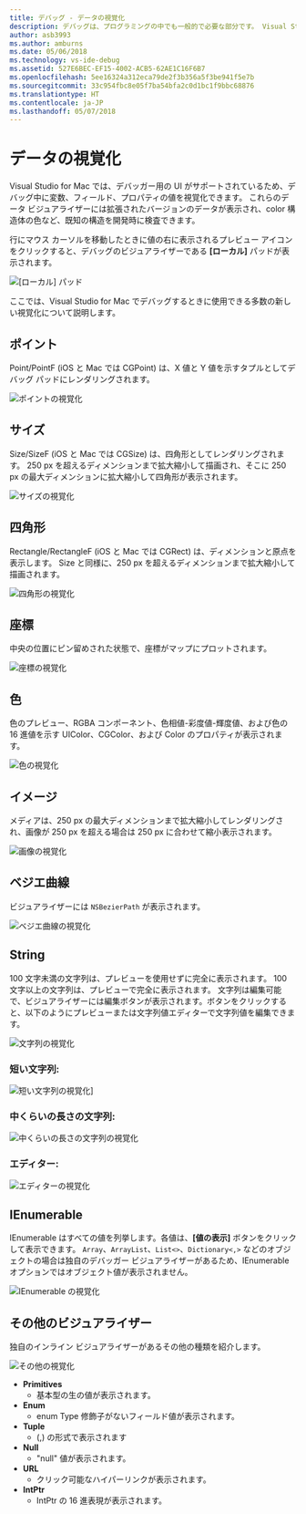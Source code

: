 ```yaml
---
title: デバッグ - データの視覚化
description: デバッグは、プログラミングの中でも一般的で必要な部分です。 Visual Studio for Mac には、デバッグが簡単になる機能一式が備わっています。 この記事では、デバッガーでオブジェクトを検査するときに表示できるさまざまなデータの視覚化について説明します。
author: asb3993
ms.author: amburns
ms.date: 05/06/2018
ms.technology: vs-ide-debug
ms.assetid: 527E6BEC-EF15-4002-ACB5-62AE1C16F6B7
ms.openlocfilehash: 5ee16324a312eca79de2f3b356a5f3be941f5e7b
ms.sourcegitcommit: 33c954fbc8e05f7ba54bfa2c0d1bc1f9bbc68876
ms.translationtype: HT
ms.contentlocale: ja-JP
ms.lasthandoff: 05/07/2018
---
```

# <a name="data-visualizations"></a>データの視覚化

Visual Studio for Mac では、デバッガー用の UI がサポートされているため、デバッグ中に変数、フィールド、プロパティの値を視覚化できます。 これらのデータ ビジュアライザーには拡張されたバージョンのデータが表示され、color 構造体の色など、既知の構造を開発時に検査できます。

行にマウス カーソルを移動したときに値の右に表示されるプレビュー アイコンをクリックすると、デバッグのビジュアライザーである **[ローカル]** パッドが表示されます。

 ![[ローカル] パッド](media/data-visualizations-image9.png)

ここでは、Visual Studio for Mac でデバッグするときに使用できる多数の新しい視覚化について説明します。

## <a name="point"></a>ポイント
Point/PointF (iOS と Mac では CGPoint) は、X 値と Y 値を示すタプルとしてデバッグ パッドにレンダリングされます。

 ![ポイントの視覚化](media/data-visualizations-image10.png)

## <a name="size"></a>サイズ
Size/SizeF (iOS と Mac では CGSize) は、四角形としてレンダリングされます。 250 px を超えるディメンションまで拡大縮小して描画され、そこに 250 px の最大ディメンションに拡大縮小して四角形が表示されます。

![サイズの視覚化](media/data-visualizations-image11.png)


## <a name="rectangle"></a>四角形
Rectangle/RectangleF (iOS と Mac では CGRect) は、ディメンションと原点を表示します。 Size と同様に、250 px を超えるディメンションまで拡大縮小して描画されます。

 ![四角形の視覚化](media/data-visualizations-image12.png)

## <a name="coordinate"></a>座標
中央の位置にピン留めされた状態で、座標がマップにプロットされます。

![座標の視覚化](media/data-visualizations-image13.png)

## <a name="color"></a>色
色のプレビュー、RGBA コンポーネント、色相値-彩度値-輝度値、および色の 16 進値を示す UIColor、CGColor、および Color のプロパティが表示されます。

![色の視覚化](media/data-visualizations-image14.png)


## <a name="images"></a>イメージ

メディアは、250 px の最大ディメンションまで拡大縮小してレンダリングされ、画像が 250 px を超える場合は 250 px に合わせて縮小表示されます。

 ![画像の視覚化](media/data-visualizations-image15.png)


## <a name="bezier-curves"></a>ベジエ曲線

ビジュアライザーには `NSBezierPath` が表示されます。

![ベジエ曲線の視覚化](media/data-visualizations-image16.png)


## <a name="string"></a>String

100 文字未満の文字列は、プレビューを使用せずに完全に表示されます。 100 文字以上の文字列は、プレビューで完全に表示されます。 文字列は編集可能で、ビジュアライザーには編集ボタンが表示されます。ボタンをクリックすると、以下のようにプレビューまたは文字列値エディターで文字列値を編集できます。

![文字列の視覚化](media/data-visualizations-image17.png)

### <a name="small-strings"></a>短い文字列:
![短い文字列の視覚化](media/data-visualizations-image18.png)]

### <a name="medium-length-strings"></a>中くらいの長さの文字列:
![中くらいの長さの文字列の視覚化](media/data-visualizations-image19.png)

### <a name="editor"></a>エディター:

 ![エディターの視覚化](media/data-visualizations-image21.png)

## <a name="ienumerable"></a>IEnumerable

IEnumerable はすべての値を列挙します。各値は、**[値の表示]** ボタンをクリックして表示できます。 `Array`、`ArrayList`、`List<>`、`Dictionary<,>` などのオブジェクトの場合は独自のデバッガー ビジュアライザーがあるため、IEnumerable オプションではオブジェクト値が表示されません。

![IEnumerable の視覚化](media/data-visualizations-image22.png)

## <a name="other-visualizers"></a>その他のビジュアライザー

独自のインライン ビジュアライザーがあるその他の種類を紹介します。

 ![その他の視覚化](media/data-visualizations-image23.png)

*   **Primitives**
    *   基本型の生の値が表示されます。
*   **Enum**
    *   enum Type 修飾子がないフィールド値が表示されます。
*   **Tuple**
    *   (,) の形式で表示されます
*   **Null**
    *   "null" 値が表示されます。
*   **URL**
    *   クリック可能なハイパーリンクが表示されます。
*   **IntPtr**
    *   IntPtr の 16 進表現が表示されます。
